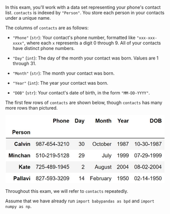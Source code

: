 In this exam, you'll work with a data set representing your phone's
contact list. `contacts` is indexed by `"Person"`. You store each person
in your contacts under a unique name.

The columns of `contacts` are as follows:

-   `"Phone"` (`str`): Your contact's phone number, formatted like
    `"xxx-xxx-xxxx"`, where each `x` represents a digit 0 through 9. All
    of your contacts have distinct phone numbers.

-   `"Day"` (`int`): The day of the month your contact was born. Values
    are 1 through 31.

-   `"Month"` (`str`): The month your contact was born.

-   `"Year"` (`int`): The year your contact was born.

-   `"DOB"` (`str`): Your contact's date of birth, in the form
    `"MM-DD-YYYY"`.

The first few rows of `contacts` are shown below, though `contacts` has
many more rows than pictured.

![image](assets/images/sp24-midterm/contacts.jpg)

Throughout this exam, we will refer to `contacts` repeatedly.

Assume that we have already run `import babypandas as bpd` and
`import numpy as np`.
